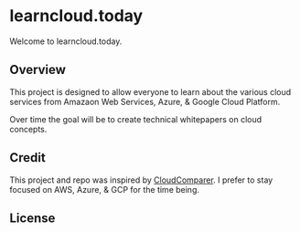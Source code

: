 # learncloud.today

Welcome to learncloud.today. 

## Overview

This project is designed to allow everyone to learn about the various cloud services from Amazaon Web Services, Azure, & Google Cloud Platform.

Over time the goal will be to create technical whitepapers on cloud concepts.

## Credit

This project and repo was inspired by [CloudComparer](https://github.com/ilyas-it83/CloudComparer).
I prefer to stay focused on AWS, Azure, & GCP for the time being.

## License


